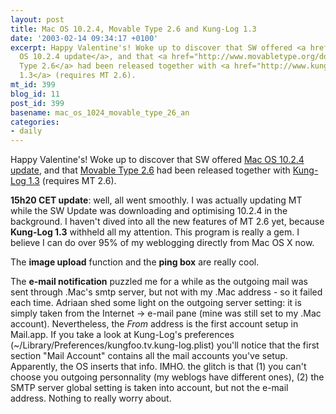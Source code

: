 ```yaml
---
layout: post
title: Mac OS 10.2.4, Movable Type 2.6 and Kung-Log 1.3
date: '2003-02-14 09:34:17 +0100'
excerpt: Happy Valentine's! Woke up to discover that SW offered <a href="http://docs.info.apple.com/article.html?artnum=107362">Mac
  OS 10.2.4 update</a>, and that <a href="http://www.movabletype.org/download.shtml">Movable
  Type 2.6</a> had been released together with <a href="http://www.kung-foo.tv/kunglog.php">Kung-Log
  1.3</a> (requires MT 2.6).
mt_id: 399
blog_id: 11
post_id: 399
basename: mac_os_1024_movable_type_26_an
categories:
- daily
---
```

Happy Valentine's! Woke up to discover that SW offered <a href="http://docs.info.apple.com/article.html?artnum=107362">Mac OS 10.2.4 update</a>, and that <a href="http://www.movabletype.org/download.shtml">Movable Type 2.6</a> had been released together with <a href="http://www.kung-foo.tv/kunglog.php">Kung-Log 1.3</a> (requires MT 2.6).

<b>15h20 CET update</b>: well, all went smoothly. I was actually updating MT while the SW Update was downloading and optimising 10.2.4 in the background.
I haven't dived into all the new features of MT 2.6 yet, because <b>Kung-Log 1.3</b> withheld all my attention. This program is really a gem. I believe I can do over 95% of my weblogging directly from Mac OS X now.

The <b>image upload</b> function and the <b>ping box</b> are really cool.

The <b>e-mail notification</b> puzzled me for a while as the outgoing mail was sent through .Mac's smtp server, but not with my .Mac address - so it failed each time. Adriaan shed some light on the outgoing server setting: it is simply taken from the Internet -> e-mail pane (mine was still set to my .Mac account). Nevertheless, the <i>From</i> address is the first account setup in Mail.app. If you take a look at Kung-Log's preferences (~/Library/Preferences/kungfoo.tv.kung-log.plist) you'll notice that the first section "Mail Account" contains all the mail accounts you've setup. Apparently, the OS inserts that info. IMHO. the glitch is that (1) you can't choose you outgoing personnality (my weblogs have different ones), (2) the SMTP server global setting is taken into account, but not the e-mail address.
Nothing to really worry about.
